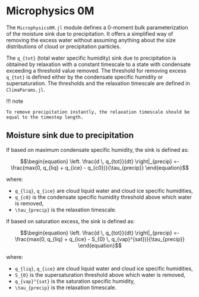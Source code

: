 # Microphysics 0M

The `Microphysics0M.jl` module defines a 0-moment bulk parameterization of
  the moisture sink due to precipitation.
It offers a simplified way of removing the excess water
  without assuming anything about the size distributions of cloud
  or precipitation particles.

The ``q_{tot}`` (total water specific humidity) sink due to precipitation
  is obtained by relaxation with a constant timescale
  to a state with condensate exceeding a threshold value removed.
The threshold for removing excess ``q_{tot}`` is defined either by the
  condensate specific humidity or supersaturation.
The thresholds and the relaxation timescale are defined in
  `ClimaParams.jl`.

!!! note

    To remove precipitation instantly, the relaxation timescale should be
    equal to the timestep length.

## Moisture sink due to precipitation

If based on maximum condensate specific humidity, the sink is defined as:
``` math
\begin{equation}
  \left. \frac{d \, q_{tot}}{dt} \right|_{precip} =-
    \frac{max(0, q_{liq} + q_{ice} - q_{c0})}{\tau_{precip}}
\end{equation}
```
where:
  - ``q_{liq}``, ``q_{ice}`` are cloud liquid water and cloud ice specific humidities,
  - ``q_{c0}`` is the condensate specific humidity threshold above which water is removed,
  - ``\tau_{precip}`` is the relaxation timescale.

If based on saturation excess, the sink is defined as:
```math
\begin{equation}
  \left. \frac{d \, q_{tot}}{dt} \right|_{precip} =-
    \frac{max(0, q_{liq} + q_{ice} - S_{0} \, q_{vap}^{sat})}{\tau_{precip}}
\end{equation}
```
where:
  - ``q_{liq}``, ``q_{ice}`` are cloud liquid water and cloud ice specific humidities,
  - ``S_{0}`` is the supersaturation threshold above which water is removed,
  - ``q_{vap}^{sat}`` is the saturation specific humidity,
  - ``\tau_{precip}`` is the relaxation timescale.
